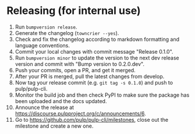 # Releasing (for internal use)

1. Run `bumpversion release`.
1. Generate the changelog (`towncrier --yes`).
1. Check and fix the changelog according to markdown formatting and language conventions.
1. Commit your local changes with commit message "Release 0.1.0".
1. Run `bumpversion minor` to update the version to the next dev release version and commit with "Bump version to 0.2.0.dev".
1. Push your commits, open a PR, and get it merged.
1. After your PR is merged, pull the latest changes from develop.
1. Now tag your release commit (e.g. `git tag -s 0.1.0`) and push to pulp/pulp-cli.
1. Monitor the build job and then check PyPI to make sure the package has been uploaded and the docs updated.
1. Announce the release at https://discourse.pulpproject.org/c/announcements/6.
1. Go to https://github.com/pulp/pulp-cli/milestones, close out the milestone and create a new one.
